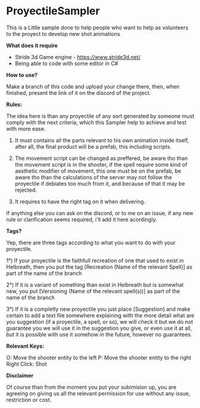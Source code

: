 # ProyectileSampler

This is a Little sample done to help people who want to help as volunteers to the proyect to develop new shot animations

<b>What does it require</b>

- Stride 3d Game engine - https://www.stride3d.net/
- Being able to code with some editor in C#


<b>How to use?</b>

Make a branch of this code and upload your change there, then, when finished, present the link of it on the discord of the project.


<b>Rules:</b>

The idea here is than any proyectile of any sort generated by someone must comply with the next criteria, which this Sampler help to achieve and test with more ease.

1) It must contains all the parts relevant to his own animation inside itself, after all, the final product will be a prefab, this including scripts.

2) The movement script can be changed as preffered, be aware tho than the movement script is in the shooter, if the spell require some kind of aesthetic modifier of movement, this one must be on the prefab, be aware tho than the calculations of the server may not follow the proyectile if debiates too much from it, and because of that it may be rejected.

3) It requires to have the right tag on it when delivering.

If anything else you can ask on the discord, or to me on an issue, if any new rule or clarification seems required, i'll add it here acordingly.

<b>Tags?</b>

Yep, there are three tags according to what you want to do with your proyectile.

1°) If your proyectile is the faithfull recreation of one that used to exist in Helbreath, then you put the tag [Recreation (Name of the relevant Spell)] as part of the name of the branch

2°) If it is a variant of something than exist in Helbreath but is somewhat new, you put [Versioning (Name of the relevant spell(s))] as part of the name of the branch

3°) If it is a completly new proyectile you just place [Suggestion] and make certain to add a text file somewhere explaining with the more detail what are you suggestion (if a proyectile, a spell, or so), we will check it but we do not guarantee you we will use it in the suggestion you give, or even use it at all, but it is possible with use it somehow in the future, however no guarantees.


<b>Relevant Keys:</b>

O: Move the shooter entity to the left
P: Move the shooter entity to the right
Right Click: Shot


<b>Disclaimer</b>

Of course than from the moment you put your subimision up, you are agreeing on giving us all the relevant permission for use without any issue, restriction or cost.
